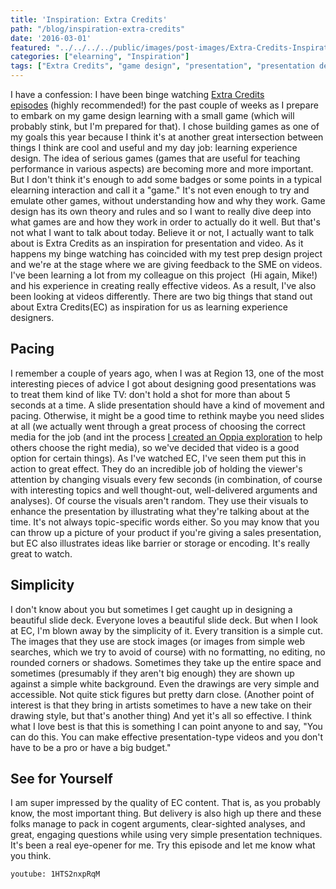 ```yaml
---
title: 'Inspiration: Extra Credits'
path: "/blog/inspiration-extra-credits"
date: '2016-03-01'
featured: "../../../../public/images/post-images/Extra-Credits-Inspiration.png"
categories: ["elearning", "Inspiration"]
tags: ["Extra Credits", "game design", "presentation", "presentation design", "video"]
---
```


I have a confession: I have been binge watching [Extra Credits episodes](http://extra-credits.net/) (highly recommended!) for the past couple of weeks as I prepare to embark on my game design learning with a small game (which will probably stink, but I'm prepared for that). I chose building games as one of my goals this year because I think it's at another great intersection between things I think are cool and useful and my day job: learning experience design. The idea of serious games (games that are useful for teaching performance in various aspects) are becoming more and more important. But I don't think it's enough to add some badges or some points in a typical elearning interaction and call it a "game." It's not even enough to try and emulate other games, without understanding how and why they work. Game design has its own theory and rules and so I want to really dive deep into what games are and how they work in order to actually do it well. But that's not what I want to talk about today. Believe it or not, I actually want to talk about is Extra Credits as an inspiration for presentation and video. As it happens my binge watching has coincided with my test prep design project and we're at the stage where we are giving feedback to the SME on videos. I've been learning a lot from my colleague on this project  (Hi again, Mike!) and his experience in creating really effective videos. As a result, I've also been looking at videos differently. There are two big things that stand out about Extra Credits(EC) as inspiration for us as learning experience designers.

## Pacing

I remember a couple of years ago, when I was at Region 13, one of the most interesting pieces of advice I got about designing good presentations was to treat them kind of like TV: don't hold a shot for more than about 5 seconds at a time. A slide presentation should have a kind of movement and pacing. Otherwise, it might be a good time to rethink maybe you need slides at all (we actually went through a great process of choosing the correct media for the job (and int the process [I created an Oppia exploration](/blog/diving-into-oppia/) to help others choose the right media), so we've decided that video is a good option for certain things). As I've watched EC, I've seen them put this in action to great effect. They do an incredible job of holding the viewer's attention by changing visuals every few seconds (in combination, of course with interesting topics and well thought-out, well-delivered arguments and analyses). Of course the visuals aren't random. They use their visuals to enhance the presentation by illustrating what they're talking about at the time. It's not always topic-specific words either. So you may know that you can throw up a picture of your product if you're giving a sales presentation, but EC also illustrates ideas like barrier or storage or encoding. It's really great to watch.

## Simplicity

I don't know about you but sometimes I get caught up in designing a beautiful slide deck. Everyone loves a beautiful slide deck. But when I look at EC, I'm blown away by the simplicity of it. Every transition is a simple cut. The images that they use are stock images (or images from simple web searches, which we try to avoid of course) with no formatting, no editing, no rounded corners or shadows. Sometimes they take up the entire space and sometimes (presumably if they aren't big enough) they are shown up against a simple white background. Even the drawings are very simple and accessible. Not quite stick figures but pretty darn close. (Another point of interest is that they bring in artists sometimes to have a new take on their drawing style, but that's another thing) And yet it's all so effective. I think what I love best is that this is something I can point anyone to and say, "You can do this. You can make effective presentation-type videos and you don't have to be a pro or have a big budget."

## See for Yourself

I am super impressed by the quality of EC content. That is, as you probably know, the most important thing. But delivery is also high up there and these folks manage to pack in cogent arguments, clear-sighted analyses, and great, engaging questions while using very simple presentation techniques. It's been a real eye-opener for me. Try this episode and let me know what you think.

`youtube: 1HTS2nxpRqM`
